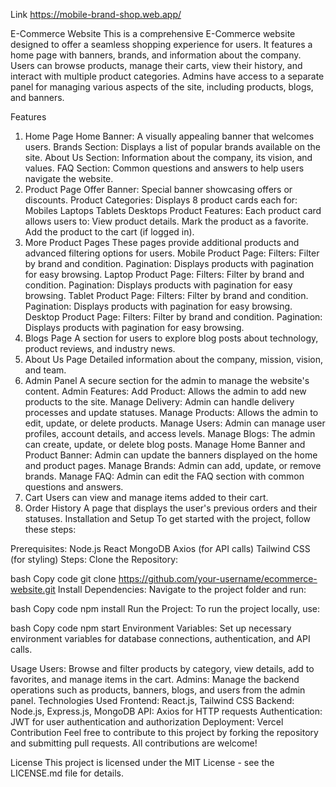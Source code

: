 Link
    https://mobile-brand-shop.web.app/

E-Commerce Website
This is a comprehensive E-Commerce website designed to offer a seamless shopping experience for users. It features a home page with banners, brands, and information about the company. Users can browse products, manage their carts, view their history, and interact with multiple product categories. Admins have access to a separate panel for managing various aspects of the site, including products, blogs, and banners.

Features

1. Home Page
   Home Banner: A visually appealing banner that welcomes users.
   Brands Section: Displays a list of popular brands available on the site.
   About Us Section: Information about the company, its vision, and values.
   FAQ Section: Common questions and answers to help users navigate the website.
2. Product Page
   Offer Banner: Special banner showcasing offers or discounts.
   Product Categories: Displays 8 product cards each for:
   Mobiles
   Laptops
   Tablets
   Desktops
   Product Features: Each product card allows users to:
   View product details.
   Mark the product as a favorite.
   Add the product to the cart (if logged in).
3. More Product Pages
   These pages provide additional products and advanced filtering options for users.
   Mobile Product Page:
   Filters: Filter by brand and condition.
   Pagination: Displays products with pagination for easy browsing.
   Laptop Product Page:
   Filters: Filter by brand and condition.
   Pagination: Displays products with pagination for easy browsing.
   Tablet Product Page:
   Filters: Filter by brand and condition.
   Pagination: Displays products with pagination for easy browsing.
   Desktop Product Page:
   Filters: Filter by brand and condition.
   Pagination: Displays products with pagination for easy browsing.
4. Blogs Page
   A section for users to explore blog posts about technology, product reviews, and industry news.
5. About Us Page
   Detailed information about the company, mission, vision, and team.
6. Admin Panel
   A secure section for the admin to manage the website's content.
   Admin Features:
   Add Product: Allows the admin to add new products to the site.
   Manage Delivery: Admin can handle delivery processes and update statuses.
   Manage Products: Allows the admin to edit, update, or delete products.
   Manage Users: Admin can manage user profiles, account details, and access levels.
   Manage Blogs: The admin can create, update, or delete blog posts.
   Manage Home Banner and Product Banner: Admin can update the banners displayed on the home and product pages.
   Manage Brands: Admin can add, update, or remove brands.
   Manage FAQ: Admin can edit the FAQ section with common questions and answers.
7. Cart
   Users can view and manage items added to their cart.
8. Order History
   A page that displays the user's previous orders and their statuses.
   Installation and Setup
   To get started with the project, follow these steps:

Prerequisites:
Node.js
React
MongoDB
Axios (for API calls)
Tailwind CSS (for styling)
Steps:
Clone the Repository:

bash
Copy code
git clone https://github.com/your-username/ecommerce-website.git
Install Dependencies: Navigate to the project folder and run:

bash
Copy code
npm install
Run the Project: To run the project locally, use:

bash
Copy code
npm start
Environment Variables: Set up necessary environment variables for database connections, authentication, and API calls.

Usage
Users: Browse and filter products by category, view details, add to favorites, and manage items in the cart.
Admins: Manage the backend operations such as products, banners, blogs, and users from the admin panel.
Technologies Used
Frontend: React.js, Tailwind CSS
Backend: Node.js, Express.js, MongoDB
API: Axios for HTTP requests
Authentication: JWT for user authentication and authorization
Deployment: Vercel
Contribution
Feel free to contribute to this project by forking the repository and submitting pull requests. All contributions are welcome!

License
This project is licensed under the MIT License - see the LICENSE.md file for details.
